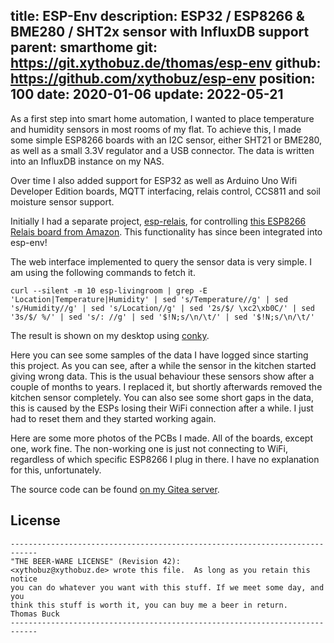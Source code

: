 title: ESP-Env
description: ESP32 / ESP8266 & BME280 / SHT2x sensor with InfluxDB support
parent: smarthome
git: https://git.xythobuz.de/thomas/esp-env
github: https://github.com/xythobuz/esp-env
position: 100
date: 2020-01-06
update: 2022-05-21
---

As a first step into smart home automation, I wanted to place temperature and humidity sensors in most rooms of my flat.
To achieve this, I made some simple ESP8266 boards with an I2C sensor, either SHT21 or BME280, as well as a small 3.3V regulator and a USB connector.
The data is written into an InfluxDB instance on my NAS.

Over time I also added support for ESP32 as well as Arduino Uno Wifi Developer Edition boards, MQTT interfacing, relais control, CCS811 and soil moisture sensor support.

Initially I had a separate project, [esp-relais](https://git.xythobuz.de/thomas/esp-relais), for controlling [this ESP8266 Relais board from Amazon](https://amzn.to/3FQdOXB).
This functionality has since been integrated into esp-env!

<!--%
lightgallery([
    [ "img/espenv_10.jpg", "BME280 bedroom, front" ],
    [ "img/espenv_17.jpg", "SHT21 kitchen, front" ],
])
%-->

The web interface implemented to query the sensor data is very simple.
I am using the following commands to fetch it.

    curl --silent -m 10 esp-livingroom | grep -E 'Location|Temperature|Humidity' | sed 's/Temperature//g' | sed 's/Humidity//g' | sed 's/Location//g' | sed '2s/$/ \xc2\xb0C/' | sed '3s/$/ %/' | sed 's/: //g' | sed '$!N;s/\n/\t/' | sed '$!N;s/\n/\t/'

The result is shown on my desktop using [conky](http://conky.sourceforge.net/docs.html).

<!--%
lightgallery([
    [ "img/espenv_screen.png", "Screenshot of web interface" ],
    [ "img/espenv_desktop.png", "Screenshot of desktop data" ]
])
%-->

Here you can see some samples of the data I have logged since starting this project.
As you can see, after a while the sensor in the kitchen started giving wrong data.
This is the usual behaviour these sensors show after a couple of months to years.
I replaced it, but shortly afterwards removed the kitchen sensor completely.
You can also see some short gaps in the data, this is caused by the ESPs losing their WiFi connection after a while.
I just had to reset them and they started working again.

<!--%
lightgallery([
    [ "img/espenv_1.png", "Humidity data from ca. 7 months" ],
    [ "img/espenv_2.png", "Temperature data from ca. 7 months" ]
])
%-->

Here are some more photos of the PCBs I made.
All of the boards, except one, work fine.
The non-working one is just not connecting to WiFi, regardless of which specific ESP8266 I plug in there.
I have no explanation for this, unfortunately.

<!--%
lightgallery([
    [ "img/espenv_3.jpg", "BME280 livingroom, front" ],
    [ "img/espenv_4.jpg", "BME280 livingroom, front bare PCB" ],
    [ "img/espenv_5.jpg", "BME280 livingroom, back" ],
    [ "img/espenv_6.jpg", "SHT21 bathroom, case" ],
    [ "img/espenv_7.jpg", "SHT21 bathroom, front" ],
    [ "img/espenv_8.jpg", "SHT21 bathroom, back" ],
    [ "img/espenv_9.jpg", "BME280 bedroom, case" ],
    [ "img/espenv_11.jpg", "BME280 bedroom, back" ],
    [ "img/espenv_12.jpg", "BME280 storage, front" ],
    [ "img/espenv_13.jpg", "BME280 storage, back" ],
    [ "img/espenv_14.jpg", "non-working, front" ],
    [ "img/espenv_15.jpg", "non-working, back" ],
    [ "img/espenv_16.jpg", "SHT21 kitchen, case" ],
    [ "img/espenv_18.jpg", "SHT21 kitchen, back" ]
])
%-->

The source code can be found [on my Gitea server](https://git.xythobuz.de/thomas/esp-env).

## License

    ----------------------------------------------------------------------------
    "THE BEER-WARE LICENSE" (Revision 42):
    <xythobuz@xythobuz.de> wrote this file.  As long as you retain this notice
    you can do whatever you want with this stuff. If we meet some day, and you
    think this stuff is worth it, you can buy me a beer in return.   Thomas Buck
    ----------------------------------------------------------------------------
